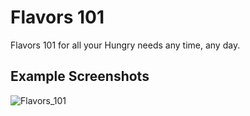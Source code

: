# Flavors 101

Flavors 101 for all your Hungry needs any time, any day.

## Example Screenshots 

![Flavors_101](https://github.com/Abdallah-Wahdan/Flavors_101/blob/main/SC/Screenshot%202025-04-07%20140325.png)
